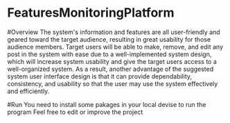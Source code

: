 # FeaturesMonitoringPlatform

#Overview
The system's information and features are all user-friendly and geared toward the target audience, resulting in great usability for those audience members.
Target users will be able to make, remove, and edit any post in the system with ease due to a well-implemented system design,
which will increase system usability and give the target users access to a well-organized system.
As a result, another advantage of the suggested system user interface design is that it can provide dependability,
consistency, and usability so that the user may use the system effectively and efficiently.

#Run
You need to install some pakages in your local devise to run the program
Feel free to edit or improve the project
